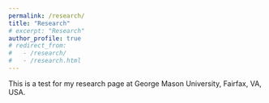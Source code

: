 ```yaml
---
permalink: /research/
title: "Research"
# excerpt: "Research"
author_profile: true
# redirect_from: 
#   - /research/
#   - /research.html
---
```



This is a test for my research page at George Mason University, Fairfax, VA, USA. 